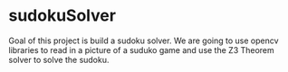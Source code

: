 # sudokuSolver

Goal of this project is build a sudoku solver. 
We are going to use opencv libraries to read in a picture of a suduko game and use the Z3 Theorem solver to solve the sudoku.
